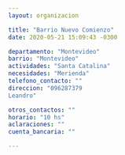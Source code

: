 ```yaml
---
layout: organizacion

title: "Barrio Nuevo Comienzo"
date: 2020-05-21 15:09:43 -0300

departamento: "Montevideo"
barrio: "Montevideo"
actividades: "Santa Catalina"
necesidades: "Merienda"
telefono_contacto: ""
direccion: "096287379
Leandro"

otros_contactos: ""
horario: "10 hs"
aclaraciones: ""
cuenta_bancaria: ""

---
```


